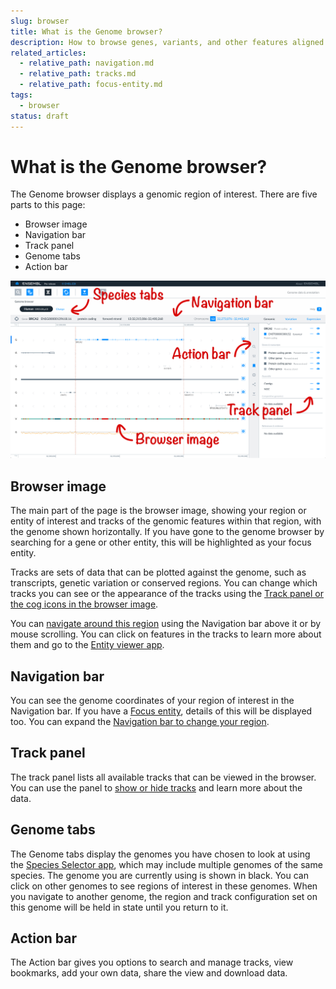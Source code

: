 ```yaml
---
slug: browser
title: What is the Genome browser?
description: How to browse genes, variants, and other features aligned to the reference genome
related_articles:
  - relative_path: navigation.md
  - relative_path: tracks.md
  - relative_path: focus-entity.md
tags:
  - browser
status: draft
---
```


# What is the Genome browser?

The Genome browser displays a genomic region of interest. There are five parts to this page:
* Browser image
* Navigation bar
* Track panel
* Genome tabs
* Action bar

![The Genome browser app](browser.png)

## Browser image

The main part of the page is the browser image, showing your region or entity of interest and tracks of the genomic features within that region, with the genome shown horizontally. If you have gone to the genome browser by searching for a gene or other entity, this will be highlighted as your focus entity. 

Tracks are sets of data that can be plotted against the genome, such as transcripts, genetic variation or conserved regions. You can change which tracks you can see or the appearance of the tracks using the [Track panel or the cog icons in the browser image](tracks.md).

You can [navigate around this region](navigation.md) using the Navigation bar above it or by mouse scrolling. You can click on features in the tracks to learn more about them and go to the [Entity viewer app](../entity-viewer/entity-viewer.md).

## Navigation bar

You can see the genome coordinates of your region of interest in the Navigation bar. If you have a [Focus entity](focus-entity.md), details of this will be displayed too. You can expand the [Navigation bar to change your region](navigation.md).

## Track panel

The track panel lists all available tracks that can be viewed in the browser. You can use the panel to [show or hide tracks](tracks.md) and learn more about the data.

## Genome tabs

The Genome tabs display the genomes you have chosen to look at using the [Species Selector app](../species-selector/species-selector.md), which may include multiple genomes of the same species. The genome you are currently using is shown in black. You can click on other genomes to see regions of interest in these genomes. When you navigate to another genome, the region and track configuration set on this genome will be held in state until you return to it.

## Action bar

The Action bar gives you options to search and manage tracks, view bookmarks, add your own data, share the view and download data.
